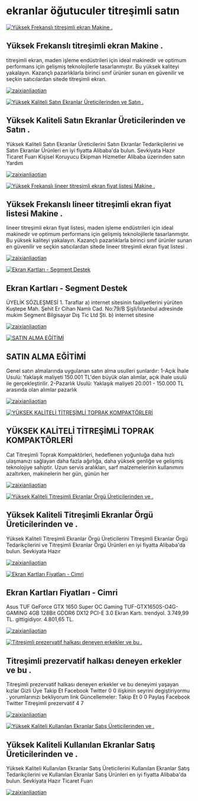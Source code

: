 # ekranlar öğutuculer titreşimli satın
<a href="https://mnn.zoosnet.net/LR/Chatpre.aspx?id=MNN94995150&p=https://topgrinding.com/" target="_blank">![Yüksek Frekanslı titreşimli ekran Makine .](https://github.com/technlg/images/blob/main/51.jpg)</a>
## Yüksek Frekanslı titreşimli ekran Makine .
titreşimli ekran, maden işleme endüstrileri için ideal makinedir ve optimum performans için gelişmiş teknolojilerle tasarlanmıştır. Bu yüksek kaliteyi yakalayın. Kazançlı pazarlıklarla birinci sınıf ürünler sunan en güvenilir ve seçkin satıcılardan sitede titreşimli ekran.
<a href="https://mnn.zoosnet.net/LR/Chatpre.aspx?id=MNN94995150&p=https://topgrinding.com/" target="_blank"><img src="https://github.com/technlg/images/raw/main/chat11.jpg" alt="zaixianliaotian"/></a><a href="//whatsapp.shibangsoft.com/WhatsApp.php" ><img src="https://github.com/technlg/images/raw/main/chat11.png" alt=""></a>
<a href="https://mnn.zoosnet.net/LR/Chatpre.aspx?id=MNN94995150&p=https://topgrinding.com/" target="_blank">![Yüksek Kaliteli Satın Ekranlar Üreticilerinden ve Satın .](https://github.com/technlg/images/blob/main/15.jpg)</a>
## Yüksek Kaliteli Satın Ekranlar Üreticilerinden ve Satın .
Yüksek Kaliteli Satın Ekranlar Üreticilerini Satın Ekranlar Tedarikçilerini ve Satın Ekranlar Ürünleri en iyi fiyatta Alibaba'da bulun. Sevkiyata Hazır Ticaret Fuarı Kişisel Koruyucu Ekipman Hizmetler Alibaba üzerinden satın Yardım
<a href="https://mnn.zoosnet.net/LR/Chatpre.aspx?id=MNN94995150&p=https://topgrinding.com/" target="_blank"><img src="https://github.com/technlg/images/raw/main/chat11.jpg" alt="zaixianliaotian"/></a><a href="//whatsapp.shibangsoft.com/WhatsApp.php" ><img src="https://github.com/technlg/images/raw/main/chat11.png" alt=""></a>
<a href="https://mnn.zoosnet.net/LR/Chatpre.aspx?id=MNN94995150&p=https://topgrinding.com/" target="_blank">![Yüksek Frekanslı lineer titreşimli ekran fiyat listesi Makine .](https://github.com/technlg/images/blob/main/66.jpg)</a>
## Yüksek Frekanslı lineer titreşimli ekran fiyat listesi Makine .
lineer titreşimli ekran fiyat listesi, maden işleme endüstrileri için ideal makinedir ve optimum performans için gelişmiş teknolojilerle tasarlanmıştır. Bu yüksek kaliteyi yakalayın. Kazançlı pazarlıklarla birinci sınıf ürünler sunan en güvenilir ve seçkin satıcılardan sitede lineer titreşimli ekran fiyat listesi .
<a href="https://mnn.zoosnet.net/LR/Chatpre.aspx?id=MNN94995150&p=https://topgrinding.com/" target="_blank"><img src="https://github.com/technlg/images/raw/main/chat11.jpg" alt="zaixianliaotian"/></a><a href="//whatsapp.shibangsoft.com/WhatsApp.php" ><img src="https://github.com/technlg/images/raw/main/chat11.png" alt=""></a>
<a href="https://mnn.zoosnet.net/LR/Chatpre.aspx?id=MNN94995150&p=https://topgrinding.com/" target="_blank">![Ekran Kartları - Segment Destek](https://github.com/technlg/images/blob/main/8.jpg)</a>
## Ekran Kartları - Segment Destek
ÜYELİK SÖZLEŞMESİ 1. Taraflar a) internet sitesinin faaliyetlerini yürüten Kuştepe Mah. Şehit Er Cihan Namlı Cad. No:79/B Şişli/İstanbul adresinde mukim Segment Bilgisayar Dış Tic Ltd Şti. b) internet sitesine
<a href="https://mnn.zoosnet.net/LR/Chatpre.aspx?id=MNN94995150&p=https://topgrinding.com/" target="_blank"><img src="https://github.com/technlg/images/raw/main/chat11.jpg" alt="zaixianliaotian"/></a><a href="//whatsapp.shibangsoft.com/WhatsApp.php" ><img src="https://github.com/technlg/images/raw/main/chat11.png" alt=""></a>
<a href="https://mnn.zoosnet.net/LR/Chatpre.aspx?id=MNN94995150&p=https://topgrinding.com/" target="_blank">![SATIN ALMA EĞİTİMİ](https://github.com/technlg/images/blob/main/25.jpg)</a>
## SATIN ALMA EĞİTİMİ
Genel satın almalarında uygulanan satın alma usulleri şunlardır: 1-Açık İhale Usulü: Yaklaşık maliyeti 150.001 TL'den büyük olan alımlar, açık ihale usulü ile gerçekleştirilir. 2-Pazarlık Usulü: Yaklaşık maliyeti 20.001 - 150.000 TL arasında olan alımlar pazarlık
<a href="https://mnn.zoosnet.net/LR/Chatpre.aspx?id=MNN94995150&p=https://topgrinding.com/" target="_blank"><img src="https://github.com/technlg/images/raw/main/chat11.jpg" alt="zaixianliaotian"/></a><a href="//whatsapp.shibangsoft.com/WhatsApp.php" ><img src="https://github.com/technlg/images/raw/main/chat11.png" alt=""></a>
<a href="https://mnn.zoosnet.net/LR/Chatpre.aspx?id=MNN94995150&p=https://topgrinding.com/" target="_blank">![YÜKSEK KALİTELİ TİTREŞİMLİ TOPRAK KOMPAKTÖRLERİ](https://github.com/technlg/images/blob/main/12.jpg)</a>
## YÜKSEK KALİTELİ TİTREŞİMLİ TOPRAK KOMPAKTÖRLERİ
Cat Titreşimli Toprak Kompaktörleri, hedeflenen yoğunluğa daha hızlı ulaşmanızı sağlayan daha fazla ağırlığa, daha yüksek genliğe ve gelişmiş teknolojiye sahiptir. Uzun servis aralıkları, sarf malzemelerinin kullanımını azaltırken, makinelerin her gün, günün her 
<a href="https://mnn.zoosnet.net/LR/Chatpre.aspx?id=MNN94995150&p=https://topgrinding.com/" target="_blank"><img src="https://github.com/technlg/images/raw/main/chat11.jpg" alt="zaixianliaotian"/></a><a href="//whatsapp.shibangsoft.com/WhatsApp.php" ><img src="https://github.com/technlg/images/raw/main/chat11.png" alt=""></a>
<a href="https://mnn.zoosnet.net/LR/Chatpre.aspx?id=MNN94995150&p=https://topgrinding.com/" target="_blank">![Yüksek Kaliteli Titreşimli Ekranlar Örgü Üreticilerinden ve .](https://github.com/technlg/images/blob/main/53.jpg)</a>
## Yüksek Kaliteli Titreşimli Ekranlar Örgü Üreticilerinden ve .
Yüksek Kaliteli Titreşimli Ekranlar Örgü Üreticilerini Titreşimli Ekranlar Örgü Tedarikçilerini ve Titreşimli Ekranlar Örgü Ürünleri en iyi fiyatta Alibaba'da bulun. Sevkiyata Hazır
<a href="https://mnn.zoosnet.net/LR/Chatpre.aspx?id=MNN94995150&p=https://topgrinding.com/" target="_blank"><img src="https://github.com/technlg/images/raw/main/chat11.jpg" alt="zaixianliaotian"/></a><a href="//whatsapp.shibangsoft.com/WhatsApp.php" ><img src="https://github.com/technlg/images/raw/main/chat11.png" alt=""></a>
<a href="https://mnn.zoosnet.net/LR/Chatpre.aspx?id=MNN94995150&p=https://topgrinding.com/" target="_blank">![Ekran Kartları Fiyatları - Cimri](https://github.com/technlg/images/blob/main/17.jpg)</a>
## Ekran Kartları Fiyatları - Cimri
Asus TUF GeForce GTX 1650 Super OC Gaming TUF-GTX1650S-O4G-GAMING 4GB 128Bit GDDR6 DX12 PCI-E 3.0 Ekran Kartı. trendyol. 3.749,99 TL. gittigidiyor. 4.801,65 TL.
<a href="https://mnn.zoosnet.net/LR/Chatpre.aspx?id=MNN94995150&p=https://topgrinding.com/" target="_blank"><img src="https://github.com/technlg/images/raw/main/chat11.jpg" alt="zaixianliaotian"/></a><a href="//whatsapp.shibangsoft.com/WhatsApp.php" ><img src="https://github.com/technlg/images/raw/main/chat11.png" alt=""></a>
<a href="https://mnn.zoosnet.net/LR/Chatpre.aspx?id=MNN94995150&p=https://topgrinding.com/" target="_blank">![Titreşimli prezervatif halkası deneyen erkekler ve bu .](https://github.com/technlg/images/blob/main/15.jpg)</a>
## Titreşimli prezervatif halkası deneyen erkekler ve bu .
Titreşimli prezervatif halkası deneyen erkekler ve bu deneyimi yaşayan kızlar Gizli Üye Takip Et Facebook Twitter 0 0 ilişkinin seyrini degiştiriyormu . yorumlarınızı bekliyorum link Güncellemeler: Takip Et 0 0 Paylaş Facebook Twitter Titreşimli prezervatif 4 7 
<a href="https://mnn.zoosnet.net/LR/Chatpre.aspx?id=MNN94995150&p=https://topgrinding.com/" target="_blank"><img src="https://github.com/technlg/images/raw/main/chat11.jpg" alt="zaixianliaotian"/></a><a href="//whatsapp.shibangsoft.com/WhatsApp.php" ><img src="https://github.com/technlg/images/raw/main/chat11.png" alt=""></a>
<a href="https://mnn.zoosnet.net/LR/Chatpre.aspx?id=MNN94995150&p=https://topgrinding.com/" target="_blank">![Yüksek Kaliteli Kullanılan Ekranlar Satış Üreticilerinden ve .](https://github.com/technlg/images/blob/main/42.jpg)</a>
## Yüksek Kaliteli Kullanılan Ekranlar Satış Üreticilerinden ve .
Yüksek Kaliteli Kullanılan Ekranlar Satış Üreticilerini Kullanılan Ekranlar Satış Tedarikçilerini ve Kullanılan Ekranlar Satış Ürünleri en iyi fiyatta Alibaba'da bulun. Sevkiyata Hazır Ticaret Fuarı
<a href="https://mnn.zoosnet.net/LR/Chatpre.aspx?id=MNN94995150&p=https://topgrinding.com/" target="_blank"><img src="https://github.com/technlg/images/raw/main/chat11.jpg" alt="zaixianliaotian"/></a><a href="//whatsapp.shibangsoft.com/WhatsApp.php" ><img src="https://github.com/technlg/images/raw/main/chat11.png" alt=""></a>
